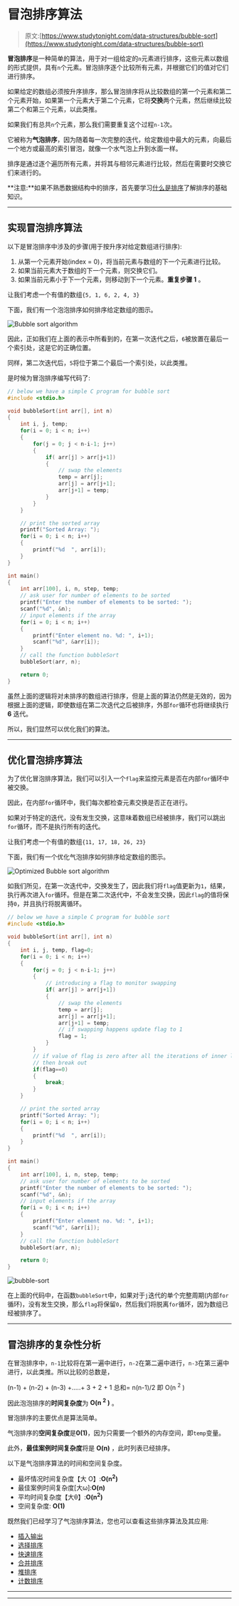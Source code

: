 # 冒泡排序算法

> 原文:[https://www.studytonight.com/data-structures/bubble-sort](https://www.studytonight.com/data-structures/bubble-sort)

**冒泡排序**是一种简单的算法，用于对一组给定的`n`元素进行排序，这些元素以数组的形式提供，具有`n`个元素。冒泡排序逐个比较所有元素，并根据它们的值对它们进行排序。

如果给定的数组必须按升序排序，那么冒泡排序将从比较数组的第一个元素和第二个元素开始，如果第一个元素大于第二个元素，它将**交换**两个元素，然后继续比较第二个和第三个元素，以此类推。

如果我们有总共`n`个元素，那么我们需要重复这个过程`n-1`次。

它被称为**气泡排序**，因为随着每一次完整的迭代，给定数组中最大的元素，向最后一个地方或最高的索引冒泡，就像一个水气泡上升到水面一样。

排序是通过逐个遍历所有元素，并将其与相邻元素进行比较，然后在需要时交换它们来进行的。

**注意:**如果不熟悉数据结构中的排序，首先要学习[什么是排序](introduction-to-sorting)了解排序的基础知识。

* * *

## 实现冒泡排序算法

以下是冒泡排序中涉及的步骤(用于按升序对给定数组进行排序):

1.  从第一个元素开始(index = 0)，将当前元素与数组的下一个元素进行比较。
2.  如果当前元素大于数组的下一个元素，则交换它们。
3.  如果当前元素小于下一个元素，则移动到下一个元素。**重复步骤 1** 。

让我们考虑一个有值的数组`{5, 1, 6, 2, 4, 3}`

下面，我们有一个泡泡排序如何排序给定数组的图示。

![Bubble sort algorithm](img/cc40f274ee316c603f972a0bb849f61f.png)

因此，正如我们在上面的表示中所看到的，在第一次迭代之后，`6`被放置在最后一个索引处，这是它的正确位置。

同样，第二次迭代后，`5`将位于第二个最后一个索引处，以此类推。

是时候为冒泡排序编写代码了:

```cpp
// below we have a simple C program for bubble sort
#include <stdio.h>

void bubbleSort(int arr[], int n)
{
    int i, j, temp;
    for(i = 0; i < n; i++)
    {
        for(j = 0; j < n-i-1; j++)
        {
            if( arr[j] > arr[j+1])
            {
                // swap the elements
                temp = arr[j];
                arr[j] = arr[j+1];
                arr[j+1] = temp;
            } 
        }
    }

    // print the sorted array
    printf("Sorted Array: ");
    for(i = 0; i < n; i++)
    {
        printf("%d  ", arr[i]);
    }
}

int main()
{
    int arr[100], i, n, step, temp;
    // ask user for number of elements to be sorted
    printf("Enter the number of elements to be sorted: ");
    scanf("%d", &n);
    // input elements if the array
    for(i = 0; i < n; i++)
    {
        printf("Enter element no. %d: ", i+1);
        scanf("%d", &arr[i]);
    }
    // call the function bubbleSort
    bubbleSort(arr, n);

    return 0;
}
```

虽然上面的逻辑将对未排序的数组进行排序，但是上面的算法仍然是无效的，因为根据上面的逻辑，即使数组在第二次迭代之后被排序，外部`for`循环也将继续执行 **6** 迭代。

所以，我们显然可以优化我们的算法。

* * *

## 优化冒泡排序算法

为了优化冒泡排序算法，我们可以引入一个`flag`来监控元素是否在内部`for`循环中被交换。

因此，在内部`for`循环中，我们每次都检查元素交换是否正在进行。

如果对于特定的迭代，没有发生交换，这意味着数组已经被排序，我们可以跳出`for`循环，而不是执行所有的迭代。

让我们考虑一个有值的数组`{11, 17, 18, 26, 23}`

下面，我们有一个优化气泡排序如何排序给定数组的图示。

![Optimized Bubble sort algorithm](img/28a08930f0d5f46202449fc69ef951c2.png)

如我们所见，在第一次迭代中，交换发生了，因此我们将`flag`值更新为`1`，结果，执行再次进入`for`循环。但是在第二次迭代中，不会发生交换，因此`flag`的值将保持`0`，并且执行将脱离循环。

```cpp
// below we have a simple C program for bubble sort
#include <stdio.h>

void bubbleSort(int arr[], int n)
{
    int i, j, temp, flag=0;
    for(i = 0; i < n; i++)
    {
        for(j = 0; j < n-i-1; j++)
        {
            // introducing a flag to monitor swapping
            if( arr[j] > arr[j+1])
            {
                // swap the elements
                temp = arr[j];
                arr[j] = arr[j+1];
                arr[j+1] = temp;
                // if swapping happens update flag to 1
                flag = 1;
            } 
        }
        // if value of flag is zero after all the iterations of inner loop
        // then break out
        if(flag==0)
        {
            break;
        }
    }

    // print the sorted array
    printf("Sorted Array: ");
    for(i = 0; i < n; i++)
    {
        printf("%d  ", arr[i]);
    }
}

int main()
{
    int arr[100], i, n, step, temp;
    // ask user for number of elements to be sorted
    printf("Enter the number of elements to be sorted: ");
    scanf("%d", &n);
    // input elements if the array
    for(i = 0; i < n; i++)
    {
        printf("Enter element no. %d: ", i+1);
        scanf("%d", &arr[i]);
    }
    // call the function bubbleSort
    bubbleSort(arr, n);

    return 0;
}
```

![bubble-sort](img/70930c1a159002ea6afaf767aaede533.png)

在上面的代码中，在函数`bubbleSort`中，如果对于`j`迭代的单个完整周期(内部`for`循环)，没有发生交换，那么`flag`将保留`0`，然后我们将脱离`for`循环，因为数组已经被排序了。

* * *

## 冒泡排序的复杂性分析

在冒泡排序中，`n-1`比较将在第一遍中进行，`n-2`在第二遍中进行，`n-3`在第三遍中进行，以此类推。所以比较的总数是，

(n-1) + (n-2) + (n-3) +.....+ 3 + 2 + 1 总和= n(n-1)/2 即 O(n <sup>2</sup> )

因此泡泡排序的**时间复杂度**为 **O(n <sup>2</sup> )** 。

冒泡排序的主要优点是算法简单。

气泡排序的**空间复杂度**是**0(1)**，因为只需要一个额外的内存空间，即`temp`变量。

此外，**最佳案例时间复杂度**将是 **O(n)** ，此时列表已经排序。

以下是气泡排序算法的时间和空间复杂度。

*   最坏情况时间复杂度【大 O】:**O(n<sup>2</sup>)**
*   最佳案例时间复杂度[大ω]:**O(n)**
*   平均时间复杂度【大θ】:**O(n<sup>2</sup>)**
*   空间复杂度: **O(1)**

既然我们已经学习了气泡排序算法，您也可以查看这些排序算法及其应用:

*   [插入输出](insertion-sorting)
*   [选择排序](selection-sorting)
*   [快速排序](quick-sort)
*   [合并排序](merge-sort)
*   [堆排序](heap-sort)
*   [计数排序](counting-sort)

* * *

* * *